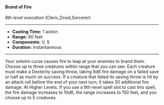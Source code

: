 #### Brand of Fire
*8th-level evocation* (Cleric,Druid,Sorcerer)
___
- **Casting Time:** 1 action
- **Range:** 90 feet
- **Components:** V, S
- **Duration:** Instantaneous
---
Your solemn curse causes fire to leap at your
enemies to brand them. Choose up to three
creatures within range that you can see. Each
creature must make a Dexterity saving throw,
taking 8d6 fire damage on a failed save or half as
much on success. If a creature that failed its saving
throw is hit by an attack roll before the end of your
next turn, it takes 20 additional fire damage.
At Higher Levels.  If you use a 9th-level spell slot
to cast this spell, the fire damage increases to 10d6,
the range increases to 150 feet, and you choose up to
5 creatures.
